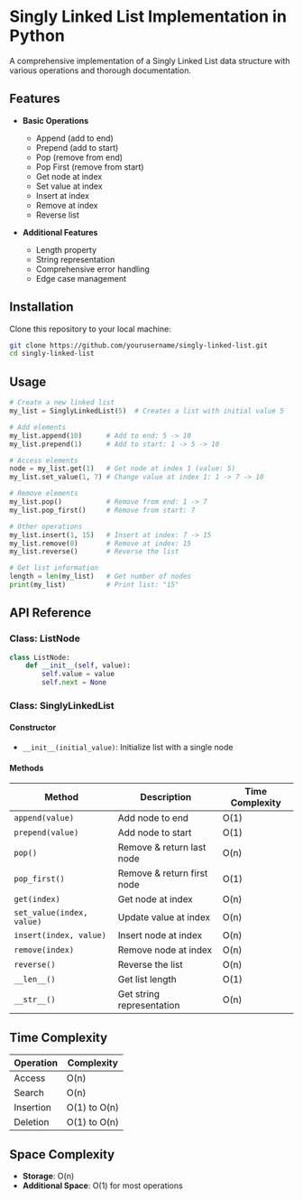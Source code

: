 # Singly Linked List Implementation in Python

A comprehensive implementation of a Singly Linked List data structure with various operations and thorough documentation.

## Features

- **Basic Operations**
  - Append (add to end)
  - Prepend (add to start)
  - Pop (remove from end)
  - Pop First (remove from start)
  - Get node at index
  - Set value at index
  - Insert at index
  - Remove at index
  - Reverse list

- **Additional Features**
  - Length property
  - String representation
  - Comprehensive error handling
  - Edge case management

## Installation

Clone this repository to your local machine:

```bash
git clone https://github.com/yourusername/singly-linked-list.git
cd singly-linked-list
```

## Usage

```python
# Create a new linked list
my_list = SinglyLinkedList(5)  # Creates a list with initial value 5

# Add elements
my_list.append(10)      # Add to end: 5 -> 10
my_list.prepend(1)      # Add to start: 1 -> 5 -> 10

# Access elements
node = my_list.get(1)   # Get node at index 1 (value: 5)
my_list.set_value(1, 7) # Change value at index 1: 1 -> 7 -> 10

# Remove elements
my_list.pop()           # Remove from end: 1 -> 7
my_list.pop_first()     # Remove from start: 7

# Other operations
my_list.insert(1, 15)   # Insert at index: 7 -> 15
my_list.remove(0)       # Remove at index: 15
my_list.reverse()       # Reverse the list

# Get list information
length = len(my_list)   # Get number of nodes
print(my_list)          # Print list: "15"
```

## API Reference

### Class: ListNode

```python
class ListNode:
    def __init__(self, value):
        self.value = value
        self.next = None
```

### Class: SinglyLinkedList

#### Constructor

- `__init__(initial_value)`: Initialize list with a single node

#### Methods

| Method | Description | Time Complexity |
|--------|-------------|-----------------|
| `append(value)` | Add node to end | O(1) |
| `prepend(value)` | Add node to start | O(1) |
| `pop()` | Remove & return last node | O(n) |
| `pop_first()` | Remove & return first node | O(1) |
| `get(index)` | Get node at index | O(n) |
| `set_value(index, value)` | Update value at index | O(n) |
| `insert(index, value)` | Insert node at index | O(n) |
| `remove(index)` | Remove node at index | O(n) |
| `reverse()` | Reverse the list | O(n) |
| `__len__()` | Get list length | O(1) |
| `__str__()` | Get string representation | O(n) |

## Time Complexity

| Operation | Complexity |
|-----------|------------|
| Access | O(n) |
| Search | O(n) |
| Insertion | O(1) to O(n) |
| Deletion | O(1) to O(n) |

## Space Complexity

- **Storage**: O(n)
- **Additional Space**: O(1) for most operations